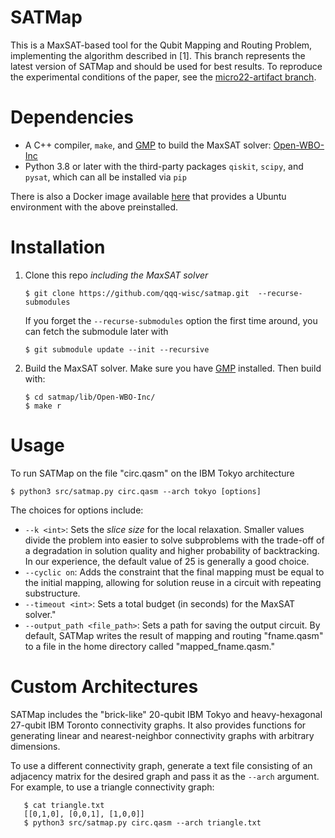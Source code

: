 # SATMap
   This is a MaxSAT-based tool for the Qubit Mapping and Routing Problem, implementing the algorithm described in [1]. This branch represents the latest version of SATMap and should be used for best results. To reproduce the experimental conditions of the paper, see the [micro22-artifact branch](https://github.com/qqq-wisc/satmap/tree/micro22-artifact).

# Dependencies

+ A C++ compiler, ``make``, and [GMP](https://gmplib.org/) to build the MaxSAT solver: [Open-WBO-Inc](https://github.com/sbjoshi/Open-WBO-Inc)
+ Python 3.8 or later with the third-party packages ``qiskit``, ``scipy``, and ``pysat``, which can all be installed via ``pip``

There is also a Docker image available [here](https://hub.docker.com/repository/docker/abtinm/qmapping) that provides a Ubuntu environment with the above preinstalled.

# Installation
1. Clone this repo *including the MaxSAT solver* 

   ```$ git clone https://github.com/qqq-wisc/satmap.git  --recurse-submodules```
 
    If you forget the ```--recurse-submodules``` option the first time around, you can fetch the submodule later with 

     ```$ git submodule update --init --recursive```

2. Build the MaxSAT solver. Make sure you have [GMP](https://gmplib.org/) installed. Then build with:
    ```
    $ cd satmap/lib/Open-WBO-Inc/
    $ make r
    ```
    
# Usage
To run SATMap on the file "circ.qasm" on the IBM Tokyo architecture
```
$ python3 src/satmap.py circ.qasm --arch tokyo [options]
```
The choices for options include:
+ ``--k <int>``: Sets the *slice size* for the local relaxation. Smaller values divide the problem into easier to solve subproblems with the trade-off of a degradation in solution quality and higher probability of backtracking. In our experience, the default value of 25 is generally a good choice.
+ ``--cyclic on``: Adds the constraint that the final mapping must be equal to the initial mapping, allowing for solution reuse in a circuit with repeating substructure.
+ ``--timeout <int>``: Sets a total budget (in seconds) for the MaxSAT solver."
+ ``--output_path <file_path>``: Sets a path for saving the output circuit. By default, SATMap writes the result of mapping and routing "fname.qasm" to a file in the home directory called "mapped_fname.qasm."

# Custom Architectures
SATMap includes the "brick-like" 20-qubit IBM Tokyo and heavy-hexagonal 27-qubit IBM Toronto connectivity graphs. It also provides functions for generating linear and nearest-neighbor connectivity graphs with arbitrary dimensions. 

To use a different connectivity graph, generate a text file consisting of an adjacency matrix for the desired graph and pass it as the ``--arch`` argument.
For example, to use a triangle connectivity graph:
 ```
    $ cat triangle.txt 
    [[0,1,0], [0,0,1], [1,0,0]]
    $ python3 src/satmap.py circ.qasm --arch triangle.txt
 ```

